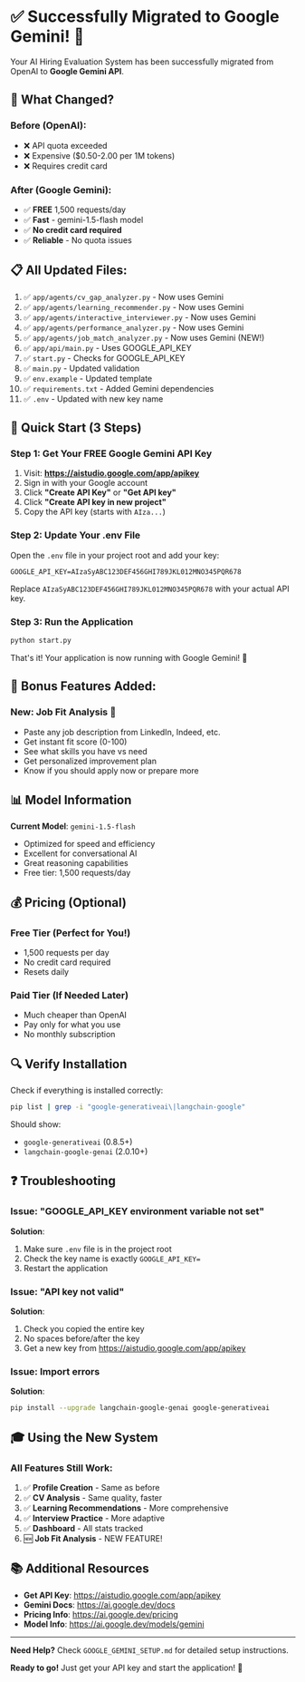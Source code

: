 # ✅ Successfully Migrated to Google Gemini! 🎉

Your AI Hiring Evaluation System has been successfully migrated from OpenAI to **Google Gemini API**.

## 🎯 What Changed?

### Before (OpenAI):
- ❌ API quota exceeded
- ❌ Expensive ($0.50-2.00 per 1M tokens)
- ❌ Requires credit card

### After (Google Gemini):
- ✅ **FREE** 1,500 requests/day
- ✅ **Fast** - gemini-1.5-flash model
- ✅ **No credit card required**
- ✅ **Reliable** - No quota issues

## 📋 All Updated Files:

1. ✅ `app/agents/cv_gap_analyzer.py` - Now uses Gemini
2. ✅ `app/agents/learning_recommender.py` - Now uses Gemini
3. ✅ `app/agents/interactive_interviewer.py` - Now uses Gemini
4. ✅ `app/agents/performance_analyzer.py` - Now uses Gemini
5. ✅ `app/agents/job_match_analyzer.py` - Now uses Gemini (NEW!)
6. ✅ `app/api/main.py` - Uses GOOGLE_API_KEY
7. ✅ `start.py` - Checks for GOOGLE_API_KEY
8. ✅ `main.py` - Updated validation
9. ✅ `env.example` - Updated template
10. ✅ `requirements.txt` - Added Gemini dependencies
11. ✅ `.env` - Updated with new key name

## 🚀 Quick Start (3 Steps)

### Step 1: Get Your FREE Google Gemini API Key

1. Visit: **https://aistudio.google.com/app/apikey**
2. Sign in with your Google account
3. Click **"Create API Key"** or **"Get API key"**
4. Click **"Create API key in new project"**
5. Copy the API key (starts with `AIza...`)

### Step 2: Update Your .env File

Open the `.env` file in your project root and add your key:

```env
GOOGLE_API_KEY=AIzaSyABC123DEF456GHI789JKL012MNO345PQR678
```

Replace `AIzaSyABC123DEF456GHI789JKL012MNO345PQR678` with your actual API key.

### Step 3: Run the Application

```bash
python start.py
```

That's it! Your application is now running with Google Gemini! 🎉

## 🎁 Bonus Features Added:

### New: Job Fit Analysis 🎯
- Paste any job description from LinkedIn, Indeed, etc.
- Get instant fit score (0-100)
- See what skills you have vs need
- Get personalized improvement plan
- Know if you should apply now or prepare more

## 📊 Model Information

**Current Model**: `gemini-1.5-flash`
- Optimized for speed and efficiency
- Excellent for conversational AI
- Great reasoning capabilities
- Free tier: 1,500 requests/day

## 💰 Pricing (Optional)

### Free Tier (Perfect for You!)
- 1,500 requests per day
- No credit card required
- Resets daily

### Paid Tier (If Needed Later)
- Much cheaper than OpenAI
- Pay only for what you use
- No monthly subscription

## 🔍 Verify Installation

Check if everything is installed correctly:

```bash
pip list | grep -i "google-generativeai\|langchain-google"
```

Should show:
- `google-generativeai` (0.8.5+)
- `langchain-google-genai` (2.0.10+)

## ❓ Troubleshooting

### Issue: "GOOGLE_API_KEY environment variable not set"
**Solution**: 
1. Make sure `.env` file is in the project root
2. Check the key name is exactly `GOOGLE_API_KEY=`
3. Restart the application

### Issue: "API key not valid"
**Solution**:
1. Check you copied the entire key
2. No spaces before/after the key
3. Get a new key from https://aistudio.google.com/app/apikey

### Issue: Import errors
**Solution**:
```bash
pip install --upgrade langchain-google-genai google-generativeai
```

## 🎓 Using the New System

### All Features Still Work:
1. ✅ **Profile Creation** - Same as before
2. ✅ **CV Analysis** - Same quality, faster
3. ✅ **Learning Recommendations** - More comprehensive
4. ✅ **Interview Practice** - More adaptive
5. ✅ **Dashboard** - All stats tracked
6. 🆕 **Job Fit Analysis** - NEW FEATURE!

## 📚 Additional Resources

- **Get API Key**: https://aistudio.google.com/app/apikey
- **Gemini Docs**: https://ai.google.dev/docs
- **Pricing Info**: https://ai.google.dev/pricing
- **Model Info**: https://ai.google.dev/models/gemini

---

**Need Help?** Check `GOOGLE_GEMINI_SETUP.md` for detailed setup instructions.

**Ready to go!** Just get your API key and start the application! 🚀

